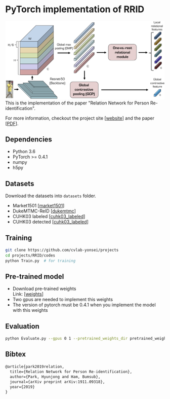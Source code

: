 # PyTorch implementation of RRID

<img src="../RRID_files/Overview.png" alt="no_image"/>
This is the implementation of the paper "Relation Network for Person Re-identification".

For more information, checkout the project site [[website](https://cvlab.yonsei.ac.kr/projects/RRID/)] and the paper [[PDF](https://arxiv.org/pdf/1911.09318.pdf)].

## Dependencies
* Python 3.6
* PyTorch >= 0.4.1
* numpy
* h5py

## Datasets
Download the datasets into ``datasets`` folder.
* Market1501 [[market1501]()]
* DukeMTMC-ReID [[dukemtmc]()]
* CUHK03 labeled [[cuhk03_labeled]()]
* CUHK03 detected [[cuhk03_labeled]()]

## Training
```bash
git clone https://github.com/cvlab-yonsei/projects
cd projects/RRID/codes
python Train.py  # for training
```
## Pre-trained model
* Download pre-trained weights <br>Link: [[weights]()]
* Two gpus are needed to implement this weights
* The version of pytorch must be 0.4.1 when you implement the model with this weights

## Evaluation
```bash
python Evaluate.py --gpus 0 1 --pretrained_weights_dir pretrained_weights.pth 
```


## Bibtex
```
@article{park2019relation,
  title={Relation Network for Person Re-identification},
  author={Park, Hyunjong and Ham, Bumsub},
  journal={arXiv preprint arXiv:1911.09318},
  year={2019}
}
```
